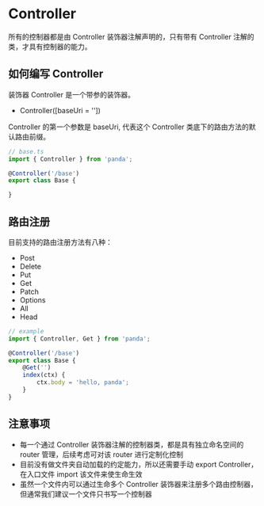 # Controller
所有的控制器都是由 Controller 装饰器注解声明的，只有带有 Controller 注解的类，才具有控制器的能力。


## 如何编写 Controller
装饰器 Controller 是一个带参的装饰器。

- Controller([baseUri = ''])

Controller 的第一个参数是 baseUri, 代表这个 Controller 类底下的路由方法的默认路由前缀。
```ts
// base.ts
import { Controller } from 'panda';

@Controller('/base')
export class Base {

}
```

## 路由注册
目前支持的路由注册方法有八种：
- Post
- Delete
- Put
- Get
- Patch
- Options
- All
- Head

```ts
// example
import { Controller, Get } from 'panda';

@Controller('/base')
export class Base {
    @Get('')
    index(ctx) {
        ctx.body = 'hello, panda';
    }
}
```

## 注意事项
- 每一个通过 Controller 装饰器注解的控制器类，都是具有独立命名空间的 router 管理，后续考虑可对该 router 进行定制化控制
- 目前没有做文件夹自动加载的约定能力，所以还需要手动 export Controller， 在入口文件 import 该文件来使生命生效
- 虽然一个文件内可以通过生命多个 Controller 装饰器来注册多个路由控制器，但通常我们建议一个文件只书写一个控制器
